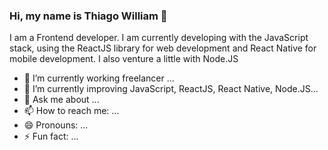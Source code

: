 ### Hi, my name is Thiago William 👋

I am a Frontend developer. I am currently developing with the JavaScript stack, using the ReactJS library for web development and React Native for mobile development. I also venture a little with Node.JS


- 🔭 I’m currently working freelancer ...
- 🌱 I’m currently improving JavaScript, ReactJS, React Native, Node.JS...
- 💬 Ask me about ...
- 📫 How to reach me: ...
- 😄 Pronouns: ...
- ⚡ Fun fact: ...
